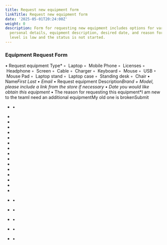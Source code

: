 ```yaml
---
title: Request new equipment form
linkTitle: Request new equipment form
date: '2025-05-01T20:24:00Z'
weight: 0
description: Form for requesting new equipment includes options for various types,
  personal details, equipment description, desired date, and reason for request. Priority
  level is low and the status is not started.
---
```



### Equipment Request Form

• Request equipment Type*
    ◦  Laptop
    ◦  Mobile Phone
    ◦  Licenses
    ◦  Headphone
    ◦  Screen
    ◦  Cable
    ◦  Charger
    ◦  Keyboard
    ◦  Mouse
    ◦  USB
    ◦  Mouse Pad
    ◦  Laptop stand
    ◦  Laptop case
    ◦  Standing desk
    ◦  Chair
• Name*First Last
• Email*
• Request equipment Description*Brand + Model, please include a link from the store if necessary
• Date you would like obtain this equipment*
• The reason for requesting this equipment*I am new to the teamI need an additional equipmentMy old one is brokenSubmit

- •

- 

- 

- 

- 

- 

- 

- 

- 

- 

- 

- 

- 

- 

- 

- 

- •

- •

- •

- •

- •